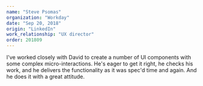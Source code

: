 ```yaml
---
name: "Steve Psomas"
organization: "Workday"
date: "Sep 20, 2018"
origin: "LinkedIn"
work_relationship: "UX director"
order: 201809
---
```


I've worked closely with David to create a number of UI components with some complex micro-interactions. He's eager to get it right, he checks his work, and he delivers the functionality as it was spec'd time and again. And he does it with a great attitude.
